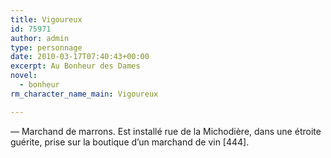 ```yaml
---
title: Vigoureux
id: 75971
author: admin
type: personnage
date: 2010-03-17T07:40:43+00:00
excerpt: Au Bonheur des Dames
novel:
  - bonheur
rm_character_name_main: Vigoureux

---
```

— Marchand de marrons. Est installé rue de la Michodière, dans une étroite guérite, prise sur la boutique d&rsquo;un marchand de vin [444]. 
